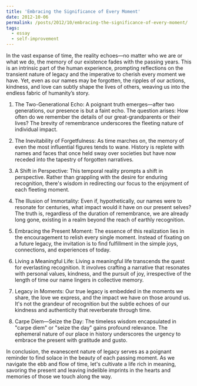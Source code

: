 ```yaml
---
title: 'Embracing the Significance of Every Moment'
date: 2012-10-06
permalink: /posts/2012/10/embracing-the-significance-of-every-moment/
tags:
  - essay
  - self-improvement
---
```


In the vast expanse of time, the reality echoes—no matter who we are or what we do, the memory of our existence fades with the passing years. This is an intrinsic part of the human experience, prompting reflections on the transient nature of legacy and the imperative to cherish every moment we have. Yet, even as our names may be forgotten, the ripples of our actions, kindness, and love can subtly shape the lives of others, weaving us into the endless fabric of humanity’s story.

1. The Two-Generational Echo:
A poignant truth emerges—after two generations, our presence is but a faint echo. The question arises: How often do we remember the details of our great-grandparents or their lives? The brevity of remembrance underscores the fleeting nature of individual impact.

2. The Inevitability of Forgetfulness:
As time marches on, the memory of even the most influential figures tends to wane. History is replete with names and faces that once held sway over societies but have now receded into the tapestry of forgotten narratives.

3. A Shift in Perspective:
This temporal reality prompts a shift in perspective. Rather than grappling with the desire for enduring recognition, there's wisdom in redirecting our focus to the enjoyment of each fleeting moment.

4. The Illusion of Immortality:
Even if, hypothetically, our names were to resonate for centuries, what impact would it have on our present selves? The truth is, regardless of the duration of remembrance, we are already long gone, existing in a realm beyond the reach of earthly recognition.

5. Embracing the Present Moment:
The essence of this realization lies in the encouragement to relish every single moment. Instead of fixating on a future legacy, the invitation is to find fulfillment in the simple joys, connections, and experiences of today.

6. Living a Meaningful Life:
Living a meaningful life transcends the quest for everlasting recognition. It involves crafting a narrative that resonates with personal values, kindness, and the pursuit of joy, irrespective of the length of time our name lingers in collective memory.

7. Legacy in Moments:
Our true legacy is embedded in the moments we share, the love we express, and the impact we have on those around us. It's not the grandeur of recognition but the subtle echoes of our kindness and authenticity that reverberate through time.

8. Carpe Diem—Seize the Day:
The timeless wisdom encapsulated in "carpe diem" or "seize the day" gains profound relevance. The ephemeral nature of our place in history underscores the urgency to embrace the present with gratitude and gusto.

In conclusion, the evanescent nature of legacy serves as a poignant reminder to find solace in the beauty of each passing moment. As we navigate the ebb and flow of time, let's cultivate a life rich in meaning, savoring the present and leaving indelible imprints in the hearts and memories of those we touch along the way.
